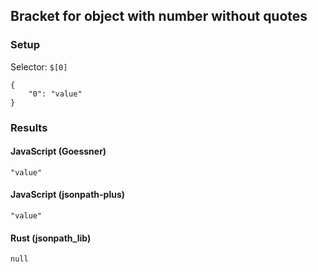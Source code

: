 ## Bracket for object with number without quotes

### Setup
Selector: `$[0]`

    {
        "0": "value"
    }

### Results
#### JavaScript (Goessner)

    "value"

#### JavaScript (jsonpath-plus)

    "value"

#### Rust (jsonpath_lib)

    null

